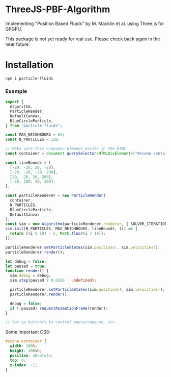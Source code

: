 # ThreeJS-PBF-Algorithm

Implementing "Position Based Fluids" by M. Macklin et al. using Three.js for GPGPU.

This package is not yet ready for real use. Please check back again in the near future.

# Installation

```
npm i particle-fluids
```

### Example

```typescript
import {
  Algorithm,
  ParticleRender,
  DefaultCanvas,
  BlueCircleParticle,
} from "particle-fluids";

const MAX_NEIGHBOURS = 64;
const N_PARTICLES = 128;

// Make sure this <canvas> element exists in the HTML
const container = document.querySelector<HTMLDivElement>("#scene-container")!;

const lineBounds = [
  [-20, -20, 20, -20],
  [-20, -20, -20, 200],
  [20, -20, 20, 200],
  [-20, 200, 20, 200],
];

const particleRenderer = new ParticleRender(
  container,
  N_PARTICLES,
  BlueCircleParticle,
  DefaultCanvas
);
const sim = new Algorithm(particleRenderer.renderer, { SOLVER_ITERATIONS: 3 });
sim.init(N_PARTICLES, MAX_NEIGHBOURS, lineBounds, (i) => {
  return [(i % 10) - 5, Math.floor(i / 10)];
});

particleRenderer.setParticleStates(sim.positions!, sim.velocities!);
particleRenderer.render();

let debug = false;
let paused = true;
function render() {
  sim.debug = debug;
  sim.step(paused ? 0.0166 : undefined);

  particleRenderer.setParticleStates(sim.positions!, sim.velocities!);
  particleRenderer.render();

  debug = false;
  if (!paused) requestAnimationFrame(render);
}

// Set up button/s to control pause/unpause, etc.
```

Some important CSS:

```css
#scene-container {
  width: 100%;
  height: 100vh;
  position: absolute;
  top: 0;
  z-index: -1;
}
```
